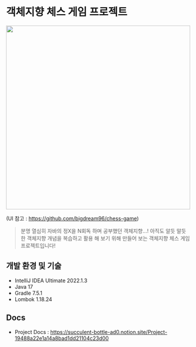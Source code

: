 # 객체지향 체스 게임 프로젝트

<img src="https://user-images.githubusercontent.com/82431511/150663746-bd37a3c4-11bb-491f-a1af-b635190427a0.png" width="500" height="500">

(UI 참고 : https://github.com/bigdream96/chess-game)
> 분명 열심히 자바의 정X을 N회독 하며 공부했던 객체지향...! 아직도 알듯 말듯 한 객체지향 개념을 복습하고 활용 해 보기 위해 만들어 보는 객체지향 체스 게임 프로젝트입니다!

## 개발 환경 및 기술

* IntelliJ IDEA Ultimate 2022.1.3
* Java 17
* Gradle 7.5.1
* Lombok 1.18.24

## Docs

* Project Docs : https://succulent-bottle-ad0.notion.site/Project-19488a22e1a14a8bad1dd21104c23d00
